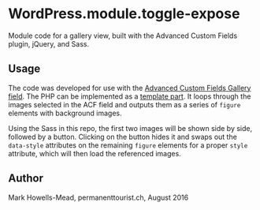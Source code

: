 # WordPress.module.toggle-expose
Module code for a gallery view, built with the Advanced Custom Fields plugin, jQuery, and Sass.

## Usage
The code was developed for use with the [Advanced Custom Fields Gallery field](https://www.advancedcustomfields.com/resources/gallery/). The PHP can be implemented as a [template part](https://developer.wordpress.org/reference/functions/get_template_part/). It loops through the images selected in the ACF field and outputs them as a series of `figure` elements with background images.

Using the Sass in this repo, the first two images will be shown side by side, followed by a button. Clicking on the button hides it and swaps out the `data-style` attributes on the remaining `figure` elements for a proper `style` attribute, which will then load the referenced images.

## Author
Mark Howells-Mead, permanenttourist.ch, August 2016
